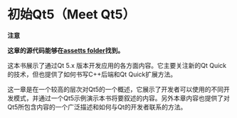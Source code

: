 # 初始Qt5（Meet Qt5）

**注意**

**这章的源代码能够在[assetts folder](http://qmlbook.org/assets)找到。**

这本书展示了通过Qt 5.x 版本开发应用的各方面内容。它主要关注新的Qt Quick的技术，但也提供了如何书写C++后端和Qt Quick扩展方法。

这一章是在一个较高的层次对Qt5的一个概述，它展示了开发者可以使用的不同开发模式，并通过一个Qt5示例演示本书将要叙述的内容。另外本章内容也提供了对Qt5所包含内容的一个广泛描述和如何与Qt的开发者联系的方法。
